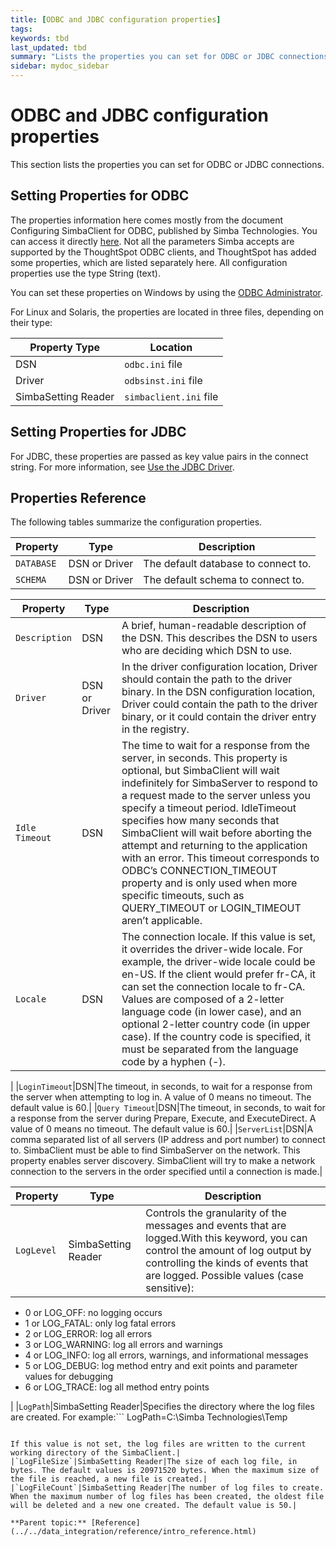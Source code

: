 ```yaml
---
title: [ODBC and JDBC configuration properties]
tags: 
keywords: tbd
last_updated: tbd
summary: "Lists the properties you can set for ODBC or JDBC connections"
sidebar: mydoc_sidebar
---
```

# ODBC and JDBC configuration properties

This section lists the properties you can set for ODBC or JDBC connections.

## Setting Properties for ODBC

The properties information here comes mostly from the document Configuring SimbaClient for ODBC, published by Simba Technologies. You can access it directly [here](http://cdn.simba.com/products/SEN/doc/SimbaEngine_SDK_SimbaClientServer_User_Guide.pdf). Not all the parameters Simba accepts are supported by the ThoughtSpot ODBC clients, and ThoughtSpot has added some properties, which are listed separately here. All configuration properties use the type String (text).

You can set these properties on Windows by using the [ODBC Administrator](../clients/change_odbc_windows.html#).

For Linux and Solaris, the properties are located in three files, depending on their type:

|Property Type|Location|
|-------------|--------|
|DSN|`odbc.ini` file|
|Driver|`odbsinst.ini` file|
|SimbaSetting Reader|`simbaclient.ini` file|

## Setting Properties for JDBC

For JDBC, these properties are passed as key value pairs in the connect string. For more information, see [Use the JDBC Driver](../clients/use_jdbc_driver.html#).

## Properties Reference

The following tables summarize the configuration properties.

|Property|Type|Description|
|--------|----|-----------|
|`DATABASE`|DSN or Driver|The default database to connect to.|
|`SCHEMA`|DSN or Driver|The default schema to connect to.|

|Property|Type|Description|
|--------|----|-----------|
|`Description`|DSN|A brief, human-readable description of the DSN. This describes the DSN to users who are deciding which DSN to use.|
|`Driver`|DSN or Driver|In the driver configuration location, Driver should contain the path to the driver binary. In the DSN configuration location, Driver could contain the path to the driver binary, or it could contain the driver entry in the registry.|
|`Idle Timeout`|DSN|The time to wait for a response from the server, in seconds. This property is optional, but SimbaClient will wait indefinitely for SimbaServer to respond to a request made to the server unless you specify a timeout period. IdleTimeout specifies how many seconds that SimbaClient will wait before aborting the attempt and returning to the application with an error. This timeout corresponds to ODBC’s CONNECTION_TIMEOUT property and is only used when more specific timeouts, such as QUERY_TIMEOUT or LOGIN_TIMEOUT aren’t applicable.|
|`Locale`|DSN|The connection locale. If this value is set, it overrides the driver-wide locale. For example, the driver-wide locale could be en-US. If the client would prefer fr-CA, it can set the connection locale to fr-CA. Values are composed of a 2-letter language code (in lower case), and an optional 2-letter country code (in upper case). If the country code is specified, it must be separated from the language code by a hyphen (-).

|
|`LoginTimeout`|DSN|The timeout, in seconds, to wait for a response from the server when attempting to log in. A value of 0 means no timeout. The default value is 60.|
|`Query Timeout`|DSN|The timeout, in seconds, to wait for a response from the server during Prepare, Execute, and ExecuteDirect. A value of 0 means no timeout. The default value is 60.|
|`ServerList`|DSN|A comma separated list of all servers (IP address and port number) to connect to. SimbaClient must be able to find SimbaServer on the network. This property enables server discovery. SimbaClient will try to make a network connection to the servers in the order specified until a connection is made.|

|Property|Type|Description|
|--------|----|-----------|
|`LogLevel`|SimbaSetting Reader|Controls the granularity of the messages and events that are logged.With this keyword, you can control the amount of log output by controlling the kinds of events that are logged. Possible values (case sensitive):

-   0 or LOG_OFF: no logging occurs
-   1 or LOG_FATAL: only log fatal errors
-   2 or LOG_ERROR: log all errors
-   3 or LOG_WARNING: log all errors and warnings
-   4 or LOG_INFO: log all errors, warnings, and informational messages
-   5 or LOG_DEBUG: log method entry and exit points and parameter values for debugging
-   6 or LOG_TRACE: log all method entry points

|
|`LogPath`|SimbaSetting Reader|Specifies the directory where the log files are created. For example:```
LogPath=C:\Simba Technologies\Temp
```

If this value is not set, the log files are written to the current working directory of the SimbaClient.|
|`LogFileSize`|SimbaSetting Reader|The size of each log file, in bytes. The default values is 20971520 bytes. When the maximum size of the file is reached, a new file is created.|
|`LogFileCount`|SimbaSetting Reader|The number of log files to create. When the maximum number of log files has been created, the oldest file will be deleted and a new one created. The default value is 50.|

**Parent topic:** [Reference](../../data_integration/reference/intro_reference.html)
